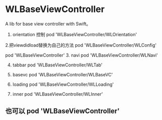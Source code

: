 # WLBaseViewController
A lib for base view controller with Swift。

1. orientation 控制
pod  'WLBaseViewController/WLOrientation'

2.把viewdidload替换为自己的方法
pod  'WLBaseViewController/WLConfig'

pod 'WLBaseViewController'
3. navi
pod  'WLBaseViewController/WLNavi'

4. tabbar 
pod  'WLBaseViewController/WLTab'

5. basevc
pod  'WLBaseViewController/WLBaseVC'

6. loading
pod  'WLBaseViewController/WLLoading'

7. inner
pod  'WLBaseViewController/WLInner'

## 也可以 pod 'WLBaseViewController'
